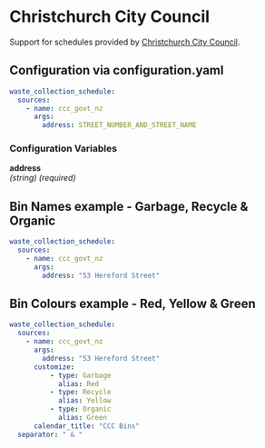 # Christchurch City Council

Support for schedules provided by [Christchurch City Council](https://ccc.govt.nz/services/rubbish-and-recycling/collections).

## Configuration via configuration.yaml

```yaml
waste_collection_schedule:
  sources:
    - name: ccc_govt_nz
      args:
        address: STREET_NUMBER_AND_STREET_NAME
```

### Configuration Variables

**address**  
*(string) (required)*

## Bin Names example - Garbage, Recycle & Organic

```yaml
waste_collection_schedule:
  sources:
    - name: ccc_govt_nz
      args:
        address: "53 Hereford Street"
```

## Bin Colours example - Red, Yellow & Green

```yaml
waste_collection_schedule:
  sources:
    - name: ccc_govt_nz
      args:
        address: "53 Hereford Street"
      customize:
          - type: Garbage
            alias: Red
          - type: Recycle
            alias: Yellow
          - type: Organic
            alias: Green
      calendar_title: "CCC Bins"
  separator: " & "
```
